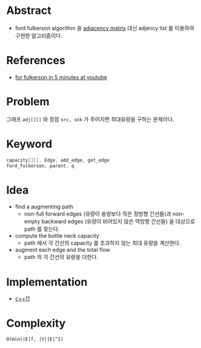 # Abstract

- ford fulkerson algorithm 을 [adjacency matrix](fundamentals/graph/fordfulkersonadjmatrix/README.md) 대신 adjency list 를 이용하여 구현한 알고리즘이다.

# References

- [for fulkerson in 5 minutes at youtube](https://www.youtube.com/watch?v=Tl90tNtKvxs)

# Problem

그래프 `adj[][]` 와 정점 `src, snk` 가 주어지면 최대유량을 구하는 문제이다.

# Keyword
```cpp
capacity[][], Edge, add_edge, get_edge 
ford_fulkerson, parent, q
```

# Idea

- find a augmenting path
  - non-full forward edges (유량이 용량보다 작은 정방향 간선들)과
    non-empty backward edges (유량이 비어있지 않은 역방향 간선들) 을 대상으로
    path 를 찾는다.
- compute the bottle neck capacity
  - path 에서 각 간선의 capacity 를 초과하지 않는 최대 유량을 계산한다.
- augment each edge and the total flow
  - path 의 각 간선의 유량을 더한다.

# Implementation

* [c++11](a.cpp)

# Complexity

```
O(min(|E|f, |V||E|^2)
```